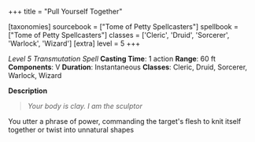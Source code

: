 +++
title = "Pull Yourself Together"

[taxonomies]
sourcebook = ["Tome of Petty Spellcasters"]
spellbook = ["Tome of Petty Spellcasters"]
classes = ['Cleric', 'Druid', 'Sorcerer', 'Warlock', 'Wizard']
[extra]
level = 5
+++

*Level 5 Transmutation Spell*
**Casting Time**: 1 action
**Range**: 60 ft
**Components**: V
**Duration**: Instantaneous
**Classes**: Cleric, Druid, Sorcerer, Warlock, Wizard

**Description**


> *Your body is clay. I am the sculptor*



You utter a phrase of power, commanding the target's flesh to knit itself together or twist into unnatural shapes






